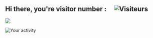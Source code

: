## Hi there, you're visitor number : &nbsp;&nbsp;&nbsp; ![Visiteurs](https://profile-counter.glitch.me/Ax8457/count.svg)

<a><img align="center" src="https://github-readme-stats.vercel.app/api/top-langs/?username=Ax8457&layout=compact&theme=swift&hide_border=true"/></a>

![Your activity](https://activity-graph.herokuapp.com/graph?username=Ax8457&theme=react)
